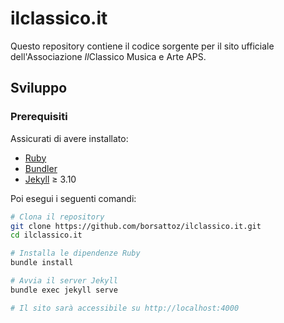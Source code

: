 # ilclassico.it

Questo repository contiene il codice sorgente per il sito ufficiale dell'Associazione *Il*Classico Musica e Arte APS.

## Sviluppo

### Prerequisiti

Assicurati di avere installato:

- [Ruby](https://www.ruby-lang.org/)
- [Bundler](https://bundler.io/)
- [Jekyll](https://jekyllrb.com/) ≥ 3.10

Poi esegui i seguenti comandi:

```bash
# Clona il repository
git clone https://github.com/borsattoz/ilclassico.it.git
cd ilclassico.it

# Installa le dipendenze Ruby
bundle install

# Avvia il server Jekyll
bundle exec jekyll serve

# Il sito sarà accessibile su http://localhost:4000
